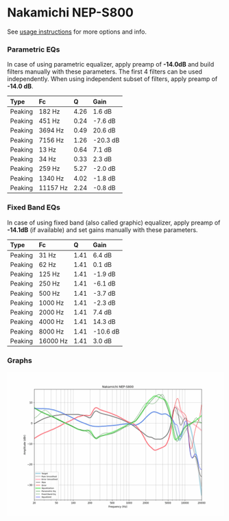 # Nakamichi NEP-S800
See [usage instructions](https://github.com/jaakkopasanen/AutoEq#usage) for more options and info.

### Parametric EQs
In case of using parametric equalizer, apply preamp of **-14.0dB** and build filters manually
with these parameters. The first 4 filters can be used independently.
When using independent subset of filters, apply preamp of **-14.0 dB**.

| Type    | Fc       |    Q | Gain     |
|:--------|:---------|:-----|:---------|
| Peaking | 182 Hz   | 4.26 | 1.6 dB   |
| Peaking | 451 Hz   | 0.24 | -7.6 dB  |
| Peaking | 3694 Hz  | 0.49 | 20.6 dB  |
| Peaking | 7156 Hz  | 1.26 | -20.3 dB |
| Peaking | 13 Hz    | 0.64 | 7.1 dB   |
| Peaking | 34 Hz    | 0.33 | 2.3 dB   |
| Peaking | 259 Hz   | 5.27 | -2.0 dB  |
| Peaking | 1340 Hz  | 4.02 | -1.8 dB  |
| Peaking | 11157 Hz | 2.24 | -0.8 dB  |

### Fixed Band EQs
In case of using fixed band (also called graphic) equalizer, apply preamp of **-14.1dB**
(if available) and set gains manually with these parameters.

| Type    | Fc       |    Q | Gain     |
|:--------|:---------|:-----|:---------|
| Peaking | 31 Hz    | 1.41 | 6.4 dB   |
| Peaking | 62 Hz    | 1.41 | 0.1 dB   |
| Peaking | 125 Hz   | 1.41 | -1.9 dB  |
| Peaking | 250 Hz   | 1.41 | -6.1 dB  |
| Peaking | 500 Hz   | 1.41 | -3.7 dB  |
| Peaking | 1000 Hz  | 1.41 | -2.3 dB  |
| Peaking | 2000 Hz  | 1.41 | 7.4 dB   |
| Peaking | 4000 Hz  | 1.41 | 14.3 dB  |
| Peaking | 8000 Hz  | 1.41 | -10.6 dB |
| Peaking | 16000 Hz | 1.41 | 3.0 dB   |

### Graphs
![](./Nakamichi%20NEP-S800.png)